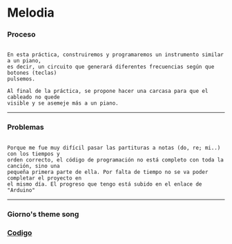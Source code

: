 # Melodia

### Proceso

```

En esta práctica, construiremos y programaremos un instrumento similar a un piano,
es decir, un circuito que generará diferentes frecuencias según que botones (teclas)
pulsemos.

Al final de la práctica, se propone hacer una carcasa para que el cableado no quede
visible y se asemeje más a un piano.

```

---

### Problemas

```

Porque me fue muy difícil pasar las partituras a notas (do, re; mi..) con los tiempos y
orden correcto, el código de programación no está completo con toda la canción, sino una
pequeña primera parte de ella. Por falta de tiempo no se va poder completar el proyecto en
el mismo día. El progreso que tengo está subido en el enlace de "Arduino"

```

---

### Giorno's theme song

### [Codigo](https://github.com/Samael696/arduino/blob/main/codigo%20giornos%20themesong.MD)
